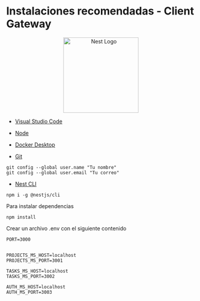 # Instalaciones recomendadas - Client Gateway

<p align="center">
  <a href="http://nestjs.com/" target="blank"><img src="https://nestjs.com/img/logo-small.svg" width="200" alt="Nest Logo" /></a>
</p>

* [Visual Studio Code](https://code.visualstudio.com/)

* [Node](https://nodejs.org/en)

* [Docker Desktop](https://www.docker.com/get-started)

* [Git](https://git-scm.com/)
```
git config --global user.name "Tu nombre"
git config --global user.email "Tu correo"
```

* [Nest CLI](https://docs.nestjs.com/first-steps)
```
npm i -g @nestjs/cli
```


Para instalar dependencias
```
npm install
```



Crear un archivo .env con el siguiente contenido
```
PORT=3000


PROJECTS_MS_HOST=localhost
PROJECTS_MS_PORT=3001

TASKS_MS_HOST=localhost
TASKS_MS_PORT=3002

AUTH_MS_HOST=localhost
AUTH_MS_PORT=3003
```
